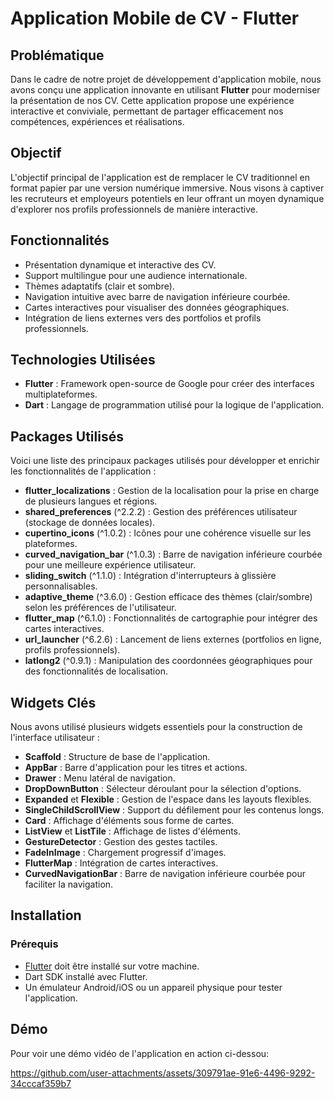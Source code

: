 # Application Mobile de CV - Flutter

## Problématique
Dans le cadre de notre projet de développement d'application mobile, nous avons conçu une application innovante en utilisant **Flutter** pour moderniser la présentation de nos CV. Cette application propose une expérience interactive et conviviale, permettant de partager efficacement nos compétences, expériences et réalisations.

## Objectif
L'objectif principal de l'application est de remplacer le CV traditionnel en format papier par une version numérique immersive. Nous visons à captiver les recruteurs et employeurs potentiels en leur offrant un moyen dynamique d'explorer nos profils professionnels de manière interactive.

## Fonctionnalités
- Présentation dynamique et interactive des CV.
- Support multilingue pour une audience internationale.
- Thèmes adaptatifs (clair et sombre).
- Navigation intuitive avec barre de navigation inférieure courbée.
- Cartes interactives pour visualiser des données géographiques.
- Intégration de liens externes vers des portfolios et profils professionnels.

## Technologies Utilisées
- **Flutter** : Framework open-source de Google pour créer des interfaces multiplateformes.
- **Dart** : Langage de programmation utilisé pour la logique de l'application.

## Packages Utilisés
Voici une liste des principaux packages utilisés pour développer et enrichir les fonctionnalités de l'application :

- **flutter_localizations** : Gestion de la localisation pour la prise en charge de plusieurs langues et régions.
- **shared_preferences** (^2.2.2) : Gestion des préférences utilisateur (stockage de données locales).
- **cupertino_icons** (^1.0.2) : Icônes pour une cohérence visuelle sur les plateformes.
- **curved_navigation_bar** (^1.0.3) : Barre de navigation inférieure courbée pour une meilleure expérience utilisateur.
- **sliding_switch** (^1.1.0) : Intégration d'interrupteurs à glissière personnalisables.
- **adaptive_theme** (^3.6.0) : Gestion efficace des thèmes (clair/sombre) selon les préférences de l'utilisateur.
- **flutter_map** (^6.1.0) : Fonctionnalités de cartographie pour intégrer des cartes interactives.
- **url_launcher** (^6.2.6) : Lancement de liens externes (portfolios en ligne, profils professionnels).
- **latlong2** (^0.9.1) : Manipulation des coordonnées géographiques pour des fonctionnalités de localisation.

## Widgets Clés
Nous avons utilisé plusieurs widgets essentiels pour la construction de l'interface utilisateur :

- **Scaffold** : Structure de base de l'application.
- **AppBar** : Barre d'application pour les titres et actions.
- **Drawer** : Menu latéral de navigation.
- **DropDownButton** : Sélecteur déroulant pour la sélection d'options.
- **Expanded** et **Flexible** : Gestion de l'espace dans les layouts flexibles.
- **SingleChildScrollView** : Support du défilement pour les contenus longs.
- **Card** : Affichage d'éléments sous forme de cartes.
- **ListView** et **ListTile** : Affichage de listes d'éléments.
- **GestureDetector** : Gestion des gestes tactiles.
- **FadeInImage** : Chargement progressif d'images.
- **FlutterMap** : Intégration de cartes interactives.
- **CurvedNavigationBar** : Barre de navigation inférieure courbée pour faciliter la navigation.

## Installation

### Prérequis
- [Flutter](https://flutter.dev/docs/get-started/install) doit être installé sur votre machine.
- Dart SDK installé avec Flutter.
- Un émulateur Android/iOS ou un appareil physique pour tester l'application.

## Démo

Pour voir une démo vidéo de l'application en action ci-dessou:

https://github.com/user-attachments/assets/309791ae-91e6-4496-9292-34cccaf359b7


